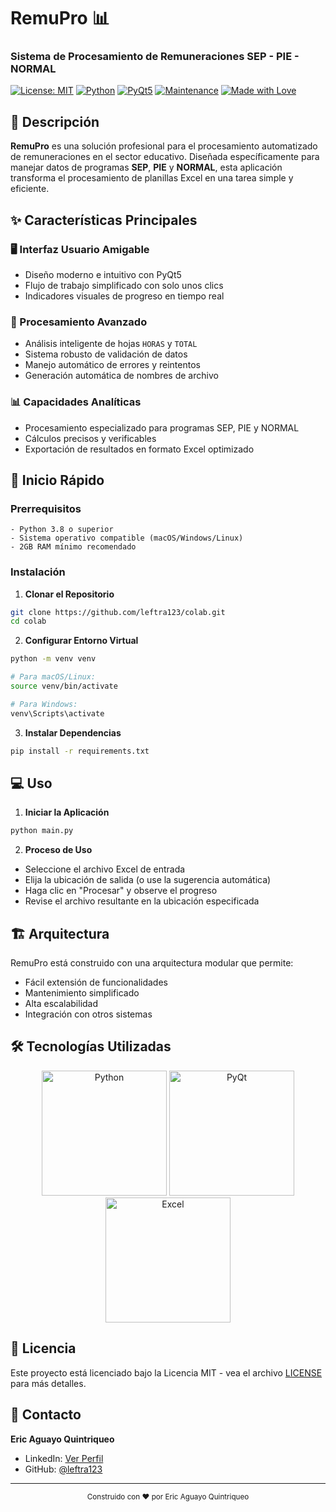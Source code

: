 # RemuPro 📊
### Sistema de Procesamiento de Remuneraciones SEP - PIE - NORMAL

[![License: MIT](https://img.shields.io/badge/License-MIT-yellow.svg)](https://opensource.org/licenses/MIT)
[![Python](https://img.shields.io/badge/Python-3.8%2B-blue.svg)](https://www.python.org/)
[![PyQt5](https://img.shields.io/badge/PyQt5-5.15.11-blue.svg)](https://riverbankcomputing.com/software/pyqt/intro)
[![Maintenance](https://img.shields.io/badge/Maintained%3F-yes-green.svg)](https://github.com/leftra123/colab/graphs/commit-activity)
[![Made with Love](https://img.shields.io/badge/Made%20with-❤️-red.svg)](https://github.com/leftra123)

## 🎯 Descripción

**RemuPro** es una solución profesional para el procesamiento automatizado de remuneraciones en el sector educativo. Diseñada específicamente para manejar datos de programas **SEP**, **PIE** y **NORMAL**, esta aplicación transforma el procesamiento de planillas Excel en una tarea simple y eficiente.

## ✨ Características Principales

### 🖥️ Interfaz Usuario Amigable
- Diseño moderno e intuitivo con PyQt5
- Flujo de trabajo simplificado con solo unos clics
- Indicadores visuales de progreso en tiempo real

### 🔄 Procesamiento Avanzado
- Análisis inteligente de hojas `HORAS` y `TOTAL`
- Sistema robusto de validación de datos
- Manejo automático de errores y reintentos
- Generación automática de nombres de archivo

### 📊 Capacidades Analíticas
- Procesamiento especializado para programas SEP, PIE y NORMAL
- Cálculos precisos y verificables
- Exportación de resultados en formato Excel optimizado

## 🚀 Inicio Rápido

### Prerrequisitos
```
- Python 3.8 o superior
- Sistema operativo compatible (macOS/Windows/Linux)
- 2GB RAM mínimo recomendado
```

### Instalación

1. **Clonar el Repositorio**
```bash
git clone https://github.com/leftra123/colab.git
cd colab
```

2. **Configurar Entorno Virtual**
```bash
python -m venv venv

# Para macOS/Linux:
source venv/bin/activate

# Para Windows:
venv\Scripts\activate
```

3. **Instalar Dependencias**
```bash
pip install -r requirements.txt
```

## 💻 Uso

1. **Iniciar la Aplicación**
```bash
python main.py
```

2. **Proceso de Uso**
- Seleccione el archivo Excel de entrada
- Elija la ubicación de salida (o use la sugerencia automática)
- Haga clic en "Procesar" y observe el progreso
- Revise el archivo resultante en la ubicación especificada

## 🏗️ Arquitectura

RemuPro está construido con una arquitectura modular que permite:
- Fácil extensión de funcionalidades
- Mantenimiento simplificado
- Alta escalabilidad
- Integración con otros sistemas

## 🛠️ Tecnologías Utilizadas

<div align="center">
  <img src="https://www.python.org/static/community_logos/python-logo.png" alt="Python" width="200"/>
  <img src="https://upload.wikimedia.org/wikipedia/commons/e/e6/Python_and_Qt.svg" alt="PyQt" width="200"/>
  <img src="https://upload.wikimedia.org/wikipedia/commons/8/86/Microsoft_Excel_2013_logo.svg" alt="Excel" width="200"/>
</div>

## 📝 Licencia

Este proyecto está licenciado bajo la Licencia MIT - vea el archivo [LICENSE](LICENSE) para más detalles.

## 👥 Contacto

**Eric Aguayo Quintriqueo**
- LinkedIn: [Ver Perfil](https://www.linkedin.com/in/eric-aguayo-quintriqueo-b36783220/)
- GitHub: [@leftra123](https://github.com/leftra123)

---
<div align="center">
  <sub>Construido con ❤️ por Eric Aguayo Quintriqueo</sub>
</div>